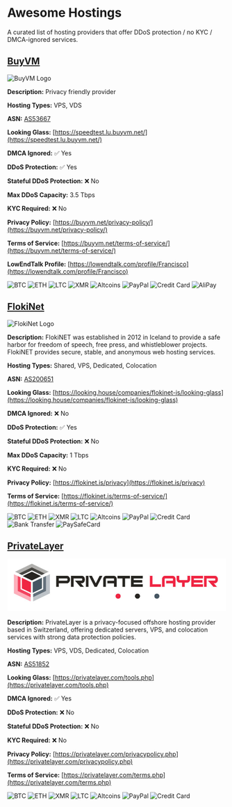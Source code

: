# Awesome Hostings

A curated list of hosting providers that offer DDoS protection / no KYC / DMCA-ignored services.

## [BuyVM](https://buyvm.net)
![BuyVM Logo](https://buyvm.net/assets/img/header_logo.png)

**Description:** Privacy friendly provider

**Hosting Types:** VPS, VDS

**ASN:** [AS53667](https://bgp.tools/as/53667)

**Looking Glass:** [https://speedtest.lu.buyvm.net/](https://speedtest.lu.buyvm.net/)

**DMCA Ignored:** ✅ Yes

**DDoS Protection:** ✅ Yes

**Stateful DDoS Protection:** ❌ No

**Max DDoS Capacity:** 3.5 Tbps

**KYC Required:** ❌ No

**Privacy Policy:** [https://buyvm.net/privacy-policy/](https://buyvm.net/privacy-policy/)

**Terms of Service:** [https://buyvm.net/terms-of-service/](https://buyvm.net/terms-of-service/)

**LowEndTalk Profile:** [https://lowendtalk.com/profile/Francisco](https://lowendtalk.com/profile/Francisco)

![BTC](https://img.shields.io/badge/BTC-orange?style=flat&logo=bitcoin&logoColor=white) ![ETH](https://img.shields.io/badge/ETH-blue?style=flat&logo=ethereum&logoColor=white) ![LTC](https://img.shields.io/badge/LTC-gray?style=flat&logo=litecoin&logoColor=white) ![XMR](https://img.shields.io/badge/XMR-darkorange?style=flat&logo=monero&logoColor=white) ![Altcoins](https://img.shields.io/badge/Altcoins-gray?style=flat) ![PayPal](https://img.shields.io/badge/PayPal-blue?style=flat&logo=paypal&logoColor=white) ![Credit Card](https://img.shields.io/badge/Credit%20Card-green?style=flat) ![AliPay](https://img.shields.io/badge/AliPay-blue?style=flat&logo=alipay&logoColor=white)

## [FlokiNet](https://flokinet.is/)
![FlokiNet Logo](https://flokinet.is/images/floki_logo.svg)

**Description:** FlokiNET was established in 2012 in Iceland to provide a safe harbor for freedom of speech, free press, and whistleblower projects. FlokiNET provides secure, stable, and anonymous web hosting services.

**Hosting Types:** Shared, VPS, Dedicated, Colocation

**ASN:** [AS200651](https://bgp.tools/as/200651)

**Looking Glass:** [https://looking.house/companies/flokinet-is/looking-glass](https://looking.house/companies/flokinet-is/looking-glass)

**DMCA Ignored:** ❌ No

**DDoS Protection:** ✅ Yes

**Stateful DDoS Protection:** ❌ No

**Max DDoS Capacity:** 1 Tbps

**KYC Required:** ❌ No

**Privacy Policy:** [https://flokinet.is/privacy](https://flokinet.is/privacy)

**Terms of Service:** [https://flokinet.is/terms-of-service/](https://flokinet.is/terms-of-service/)

![BTC](https://img.shields.io/badge/BTC-orange?style=flat&logo=bitcoin&logoColor=white) ![ETH](https://img.shields.io/badge/ETH-blue?style=flat&logo=ethereum&logoColor=white) ![XMR](https://img.shields.io/badge/XMR-darkorange?style=flat&logo=monero&logoColor=white) ![LTC](https://img.shields.io/badge/LTC-gray?style=flat&logo=litecoin&logoColor=white) ![Altcoins](https://img.shields.io/badge/Altcoins-gray?style=flat) ![PayPal](https://img.shields.io/badge/PayPal-blue?style=flat&logo=paypal&logoColor=white) ![Credit Card](https://img.shields.io/badge/Credit%20Card-green?style=flat) ![Bank Transfer](https://img.shields.io/badge/Bank%20Transfer-purple?style=flat&logo=bankofamerica&logoColor=white) ![PaySafeCard](https://img.shields.io/badge/PaySafeCard-blue?style=flat)

## [PrivateLayer](https://privatelayer.com/)
![PrivateLayer Logo](./logos/privatelayer.png)

**Description:** PrivateLayer is a privacy-focused offshore hosting provider based in Switzerland, offering dedicated servers, VPS, and colocation services with strong data protection policies.

**Hosting Types:** VPS, VDS, Dedicated, Colocation

**ASN:** [AS51852](https://bgp.tools/as/51852)

**Looking Glass:** [https://privatelayer.com/tools.php](https://privatelayer.com/tools.php)

**DMCA Ignored:** ✅ Yes

**DDoS Protection:** ❌ No

**Stateful DDoS Protection:** ❌ No

**KYC Required:** ❌ No

**Privacy Policy:** [https://privatelayer.com/privacypolicy.php](https://privatelayer.com/privacypolicy.php)

**Terms of Service:** [https://privatelayer.com/terms.php](https://privatelayer.com/terms.php)

![BTC](https://img.shields.io/badge/BTC-orange?style=flat&logo=bitcoin&logoColor=white) ![ETH](https://img.shields.io/badge/ETH-blue?style=flat&logo=ethereum&logoColor=white) ![XMR](https://img.shields.io/badge/XMR-darkorange?style=flat&logo=monero&logoColor=white) ![LTC](https://img.shields.io/badge/LTC-gray?style=flat&logo=litecoin&logoColor=white) ![Altcoins](https://img.shields.io/badge/Altcoins-gray?style=flat) ![PayPal](https://img.shields.io/badge/PayPal-blue?style=flat&logo=paypal&logoColor=white) ![Credit Card](https://img.shields.io/badge/Credit%20Card-green?style=flat)

